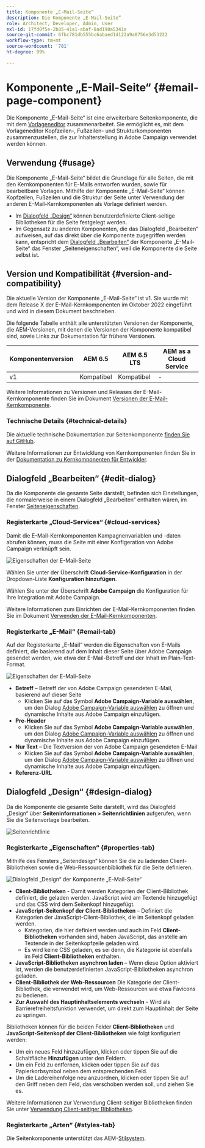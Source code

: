 ```yaml
---
title: Komponente „E-Mail-Seite“
description: Die Komponente „E-Mail-Seite“
role: Architect, Developer, Admin, User
exl-id: 17fd0f5e-2b85-41a1-abaf-8ad190a5341a
source-git-commit: 6fbc781db555bc6abaed1d122a9a8756e3d53222
workflow-type: tm+mt
source-wordcount: '781'
ht-degree: 99%

---
```



# Komponente „E-Mail-Seite“ {#email-page-component}

Die Komponente „E-Mail-Seite“ ist eine erweiterbare Seitenkomponente, die mit dem [Vorlageneditor](https://experienceleague.adobe.com/docs/experience-manager-cloud-service/sites/authoring/features/templates.html?lang=de) zusammenarbeitet. Sie ermöglicht es, mit dem Vorlageneditor Kopfzeilen-, Fußzeilen- und Strukturkomponenten zusammenzustellen, die zur Inhalterstellung in Adobe Campaign verwendet werden können.

## Verwendung {#usage}

Die Komponente „E-Mail-Seite“ bildet die Grundlage für alle Seiten, die mit den Kernkomponenten für E-Mails entworfen wurden, sowie für bearbeitbare Vorlagen. Mithilfe der Komponente „E-Mail-Seite“ können Kopfzeilen, Fußzeilen und die Struktur der Seite unter Verwendung der anderen E-Mail-Kernkomponenten als Vorlage definiert werden.

* Im [Dialogfeld „Design“](#design-dialog) können benutzerdefinierte Client-seitige Bibliotheken für die Seite festgelegt werden.
* Im Gegensatz zu anderen Komponenten, die das Dialogfeld „Bearbeiten“ aufweisen, auf das direkt über die Komponente zugegriffen werden kann, entspricht dem [Dialogfeld „Bearbeiten“](#edit-dialog) der Komponente „E-Mail-Seite“ das Fenster „Seiteneigenschaften“, weil die Komponente die Seite selbst ist.

## Version und Kompatibilität {#version-and-compatibility}

Die aktuelle Version der Komponente „E-Mail-Seite“ ist v1. Sie wurde mit dem Release X der E-Mail-Kernkomponenten im Oktober 2022 eingeführt und wird in diesem Dokument beschrieben.

Die folgende Tabelle enthält alle unterstützten Versionen der Komponente, die AEM-Versionen, mit denen die Versionen der Komponente kompatibel sind, sowie Links zur Dokumentation für frühere Versionen.

| Komponentenversion | AEM 6.5 | AEM 6.5 LTS | AEM as a Cloud Service |
|---|---|---|---|
| v1 | Kompatibel | Kompatibel | - |

Weitere Informationen zu Versionen und Releases der E-Mail-Kernkomponente finden Sie im Dokument [Versionen der E-Mail-Kernkomponente](/help/email/versions.md).

### Technische Details {#technical-details}

Die aktuelle technische Dokumentation zur Seitenkomponente [finden Sie auf GitHub](https://adobe.com/go/aem_cmp_tech_email_page_v1).

Weitere Informationen zur Entwicklung von Kernkomponenten finden Sie in der [Dokumentation zu Kernkomponenten für Entwickler](/help/developing/overview.md).

## Dialogfeld „Bearbeiten“ {#edit-dialog}

Da die Komponente die gesamte Seite darstellt, befinden sich Einstellungen, die normalerweise in einem Dialogfeld „Bearbeiten“ enthalten wären, im Fenster [Seiteneigenschaften](https://experienceleague.adobe.com/docs/experience-manager-cloud-service/sites/authoring/fundamentals/page-properties.html?lang=de).

### Registerkarte „Cloud-Services“ {#cloud-services}

Damit die E-Mail-Kernkomponenten Kampagnenvariablen und -daten abrufen können, muss die Seite mit einer Konfigeration von Adobe Campaign verknüpft sein.

![Eigenschaften der E-Mail-Seite](/help/email/assets/email-page-properties.png)

Wählen Sie unter der Überschrift **Cloud-Service-Konfiguration** in der Dropdown-Liste **Konfiguration hinzufügen**.

Wählen Sie unter der Überschrift **Adobe Campaign** die Konfiguration für Ihre Integration mit Adobe Campaign.

Weitere Informationen zum Einrichten der E-Mail-Kernkomponenten finden Sie im Dokument [Verwenden der E-Mail-Kernkomponenten](/help/email/using.md).

### Registerkarte „E-Mail“ {#email-tab}

Auf der Registerkarte „E-Mail“ werden die Eigenschaften von E-Mails definiert, die basierend auf dem Inhalt dieser Seite über Adobe Campaign gesendet werden, wie etwa der E-Mail-Betreff und der Inhalt im Plain-Text-Format.

![Eigenschaften der E-Mail-Seite](/help/email/assets/email-page-properties-email.png)

* **Betreff** – Betreff der von Adobe Campaign gesendeten E-Mail, basierend auf dieser Seite
   * Klicken Sie auf das Symbol **Adobe Campaign-Variable auswählen**, um den Dialog [Adobe Campaign-Variable auswählen](/help/email/campaign-variables.md) zu öffnen und dynamische Inhalte aus Adobe Campaign einzufügen.
* **Pre-Header**
   * Klicken Sie auf das Symbol **Adobe Campaign-Variable auswählen**, um den Dialog [Adobe Campaign-Variable auswählen](/help/email/campaign-variables.md) zu öffnen und dynamische Inhalte aus Adobe Campaign einzufügen.
* **Nur Text** – Die Textversion der von Adobe Campaign gesendeten E-Mail
   * Klicken Sie auf das Symbol **Adobe Campaign-Variable auswählen**, um den Dialog [Adobe Campaign-Variable auswählen](/help/email/campaign-variables.md) zu öffnen und dynamische Inhalte aus Adobe Campaign einzufügen.
* **Referenz-URL**

## Dialogfeld „Design“ {#design-dialog}

Da die Komponente die gesamte Seite darstellt, wird das Dialogfeld „Design“ über **Seiteninformationen > Seitenrichtlinien** aufgerufen, wenn Sie die Seitenvorlage bearbeiten.

![Seitenrichtlinie](/help/assets/page-policy.png)

### Registerkarte „Eigenschaften“ {#properties-tab}

Mithilfe des Fensters „Seitendesign“ können Sie die zu ladenden Client-Bibliotheken sowie die Web-Ressourcenbibliothek für die Seite definieren.

![Dialogfeld „Design“ der Komponente „E-Mail-Seite“](/help/email/assets/email-page-design.png)

* **Client-Bibliotheken** - Damit werden Kategorien der Client-Bibliothek definiert, die geladen werden. JavaScript wird am Textende hinzugefügt und das CSS wird dem Seitenkopf hinzugefügt.
* **JavaScript-Seitenkopf der Client-Bibliotheken** – Definiert die Kategorien der JavaScript-Client-Bibliothek, die im Seitenkopf geladen werden.
   * Kategorien, die hier definiert werden und auch im Feld **Client-Bibliotheken** vorhanden sind, haben JavaScript, das anstelle am Textende in der Seitenkopfzeile geladen wird.
   * Es wird keine CSS geladen, es sei denn, die Kategorie ist ebenfalls im Feld **Client-Bibliotheken** enthalten.
* **JavaScript-Bibliotheken asynchron laden** – Wenn diese Option aktiviert ist, werden die benutzerdefinierten JavaScript-Bibliotheken asynchron geladen.
* **Client-Bibliothek der Web-Ressourcen**
Die Kategorie der Client-Bibliothek, die verwendet wird, um Web-Ressourcen wie etwa Favicons zu bedienen.
* **Zur Auswahl des Hauptinhaltselements wechseln** - Wird als Barrierefreiheitsfunktion verwendet, um direkt zum Hauptinhalt der Seite zu springen.

Bibliotheken können für die beiden Felder **Client-Bibliotheken** und **JavaScript-Seitenkopf der Client-Bibliotheken** wie folgt konfiguriert werden:

* Um ein neues Feld hinzuzufügen, klicken oder tippen Sie auf die Schaltfläche **Hinzufügen** unter den Feldern.
* Um ein Feld zu entfernen, klicken oder tippen Sie auf das Papierkorbsymbol neben dem entsprechenden Feld.
* Um die Ladereihenfolge neu anzuordnen, klicken oder tippen Sie auf den Griff neben dem Feld, das verschoben werden soll, und ziehen Sie es.

Weitere Informationen zur Verwendung Client-seitiger Bibliotheken finden Sie unter [Verwendung Client-seitiger Bibliotheken](https://helpx.adobe.com/de/experience-manager/6-5/sites/developing/using/clientlibs.html).

### Registerkarte „Arten“ {#styles-tab}

Die Seitenkomponente unterstützt das AEM-[Stilsystem](/help/get-started/authoring.md#component-styling).
